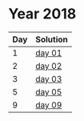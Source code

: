 # Year 2018

| Day | Solution |
| --- | --- |
| 1 | [day 01](/2018/day_01/src/main.rs) |
| 2 | [day 02](/2018/day_02/src/main.rs) |
| 3 | [day 03](/2018/day_03/src/main.rs) |
| 5 | [day 05](/2018/day_05/src/main.rs) |
| 9 | [day 09](/2018/day_09/src/main.rs) |